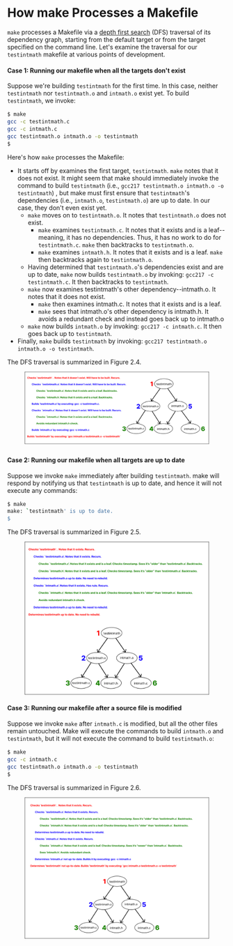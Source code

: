 # How make Processes a Makefile

`make` processes a Makefile via a [depth first search](https://en.wikipedia.org/wiki/Depth-first\_search) (DFS) traversal of its dependency graph, starting from the default target or from the target specified on the command line. Let's examine the traversal for our `testintmath` makefile at various points of development.&#x20;

#### Case 1: Running our makefile when all the targets don't exist

Suppose we're building `testintmath` for the first time. In this case, neither `testintmath` nor `testintmath.o` and `intmath.o` exist yet. To build `testintmath`, we invoke:&#x20;

```bash
$ make
gcc -c testintmath.c
gcc -c intmath.c
gcc testintmath.o intmath.o -o testintmath
$
```

Here's how `make` processes the Makefile:

* It starts off by examines the first target, `testintmath`. `make` notes that it does not exist. It might seem that make should immediately invoke the command to build `testintmath` (i.e., `gcc217 testintmath.o intmath.o -o testintmath`) , but make must first ensure that `testintmath`'s dependencies (i.e., `intmath.o`, `testintmath.o`) are up to date. In our case, they don't even exist yet.&#x20;
  * `make` moves on to `testintmath.o`. It notes that `testintmath.o` does not exist.&#x20;
    * `make` examines `testintmath.c`. It notes that it exists and is a leaf--meaning, it has no dependencies. Thus, it has no work to do for `testintmath.c`. `make` then backtracks to `testintmath.o`.
    * `make` examines `intmath.h`. It notes that it exists and is a leaf. `make` then backtracks again to `testintmath.o`.
  * Having determined that `testintmath.o`'s dependencies exist and are up to date, `make` now builds `testintmath.o` by invoking: `gcc217 -c testintmath.c`. It then backtracks to `testintmath`.&#x20;
  * `make` now examines testintmath's other dependency--intmath.o. It notes that it does not exist.&#x20;
    * `make` then examines intmath.c. It notes that it exists and is a leaf.&#x20;
    * `make` sees that intmath.o's other dependency is intmath.h. It avoids a redundant check and instead goes back up to intmath.o
  * `make` now builds `intmath.o` by invoking: `gcc217 -c intmath.c`. It then goes back up to `testintmath`.&#x20;
* Finally, `make` builds `testintmath` by invoking: `gcc217 testintmath.o intmath.o -o testintmath`.

The DFS traversal is summarized in Figure 2.4.

<figure><img src="../.gitbook/assets/Group 66 (7).png" alt=""><figcaption></figcaption></figure>

#### Case 2: Running our makefile when all targets are up to date

Suppose we invoke `make` immediately after building `testintmath`. make will respond by notifying us that `testintmath` is up to date, and hence it will not execute any commands:&#x20;

```bash
$ make
make: `testintmath' is up to date.
$
```

The DFS traversal is summarized in Figure 2.5.

<figure><img src="../.gitbook/assets/Group 67 (2).png" alt=""><figcaption></figcaption></figure>

#### Case 3: Running our makefile after a source file is modified

Suppose we invoke `make` after `intmath.c` is modified, but all the other files remain untouched. Make will execute the commands to build `intmath.o` and `testintmath`, but it will not execute the command to build `testintmath.o`:

```bash
$ make
gcc -c intmath.c
gcc testintmath.o intmath.o -o testintmath
$
```

The DFS traversal is summarized in Figure 2.6.

<figure><img src="../.gitbook/assets/Group 68 (4) (1).png" alt=""><figcaption></figcaption></figure>
